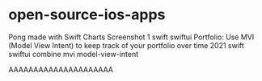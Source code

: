 # open-source-ios-apps

Pong made with Swift Charts
Screenshot 1
swift swiftui
Portfolio: Use MVI (Model View Intent) to keep track of your portfolio over time
2021 swift swiftui combine mvi model-view-intent


AAAAAAAAAAAAAAAAAAAAA
